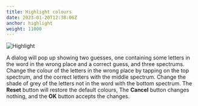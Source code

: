 ```yaml
---
title: Highlight colours
date: 2023-01-20T12:38:06Z
anchor: highlight
weight: 11000
---
```


![Highlight][1]

A dialog will pop up showing two guesses, one containing some letters
in the word in the wrong place and a correct guess, and three
spectrums. Change the colour of the letters in the wrong place by
tapping on the top spectrum, and the correct letters with the middle
spectrum. Change the shade of grey of the letters not in the word
with the bottom spectrum. The **Reset** button will restore the
default colours, The **Cancel** button changes nothing, and the **OK**
button accepts the changes.

 [1]: images/Highlight.png
